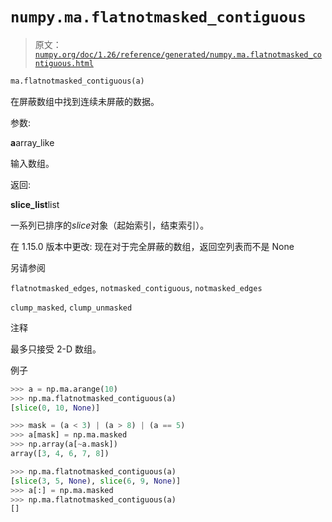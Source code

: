 # `numpy.ma.flatnotmasked_contiguous`

> 原文：[`numpy.org/doc/1.26/reference/generated/numpy.ma.flatnotmasked_contiguous.html`](https://numpy.org/doc/1.26/reference/generated/numpy.ma.flatnotmasked_contiguous.html)

```py
ma.flatnotmasked_contiguous(a)
```

在屏蔽数组中找到连续未屏蔽的数据。

参数:

**a**array_like

输入数组。

返回:

**slice_list**list

一系列已排序的*slice*对象（起始索引，结束索引）。

在 1.15.0 版本中更改: 现在对于完全屏蔽的数组，返回空列表而不是 None

另请参阅

`flatnotmasked_edges`, `notmasked_contiguous`, `notmasked_edges`

`clump_masked`, `clump_unmasked`

注释

最多只接受 2-D 数组。

例子

```py
>>> a = np.ma.arange(10)
>>> np.ma.flatnotmasked_contiguous(a)
[slice(0, 10, None)] 
```

```py
>>> mask = (a < 3) | (a > 8) | (a == 5)
>>> a[mask] = np.ma.masked
>>> np.array(a[~a.mask])
array([3, 4, 6, 7, 8]) 
```

```py
>>> np.ma.flatnotmasked_contiguous(a)
[slice(3, 5, None), slice(6, 9, None)]
>>> a[:] = np.ma.masked
>>> np.ma.flatnotmasked_contiguous(a)
[] 
```
